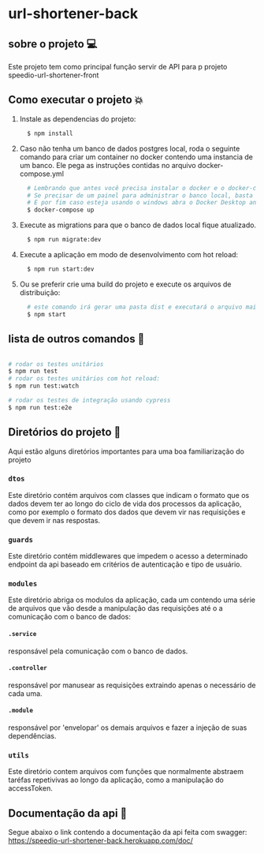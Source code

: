 # url-shortener-back

## sobre o projeto :computer:

Este projeto tem como principal função servir de API para p projeto speedio-url-shortener-front

## Como executar o projeto :collision:
<ol>
  <li>
  Instale as dependencias do projeto:

```bash
  $ npm install
```
  </li>
  <li>
  Caso não tenha um banco de dados postgres local, roda o seguinte comando para criar um container no docker contendo uma instancia de um banco. Ele pega as instruções contidas no arquivo docker-compose.yml

```bash
  # Lembrando que antes você precisa instalar o docker e o docker-compose em sua maquina.
  # Se precisar de um painel para administrar o banco local, basta retirar os comentários do arquivo docker-compose.yml antes de executar o comando.
  # E por fim caso esteja usando o windows abra o Docker Desktop antes de executar o comando.
  $ docker-compose up
```
  </li>
  <li>
  Execute as migrations para que o banco de dados local fique atualizado.

```bash
  $ npm run migrate:dev
```
  </li>
  <li>
  Execute a aplicação em modo de desenvolvimento com hot reload:

```bash
  $ npm run start:dev
```
  </li>
  <li>
  Ou se preferir crie uma build do projeto e execute os arquivos de distribuição:

```bash
  # este comando irá gerar uma pasta dist e executará o arquivo main.js dentro da mesma.
  $ npm start
```
  </li>
</ol>


## lista de outros comandos :space_invader:

```bash

# rodar os testes unitários
$ npm run test
# rodar os testes unitários com hot reload:
$ npm run test:watch

# rodar os testes de integração usando cypress
$ npm run test:e2e
```

## Diretórios do projeto :file_folder:
Aqui estão alguns diretórios importantes para uma boa familiarização do projeto

### `dtos`

Este diretório contém arquivos com classes que indicam o formato que os dados devem ter ao longo do ciclo de vida dos processos da aplicação, como por exemplo o formato dos dados que devem vir nas requisições e que devem ir nas respostas.

### `guards`

Este diretório contém middlewares que impedem o acesso a determinado endpoint da api baseado em critérios de autenticação e tipo de usuário.

### `modules`

Este diretório abriga os modulos da aplicação, cada um contendo uma série de arquivos que vão desde a manipulação das requisições até o a comunicação com o banco de dados:

#### `.service`
responsável pela comunicação com o banco de dados.
#### `.controller`
responsável por manusear as requisições extraindo apenas o necessário de cada uma.
#### `.module`
responsável por 'envelopar' os demais arquivos e fazer a injeção de suas dependências. 

### `utils`

Este diretório contem arquivos com funções que normalmente abstraem taréfas repetivivas ao longo da aplicação, como a manipulação do accessToken.

## Documentação da api :blue_book:
Segue abaixo o link contendo a documentação da api feita com swagger:
https://speedio-url-shortener-back.herokuapp.com/doc/
